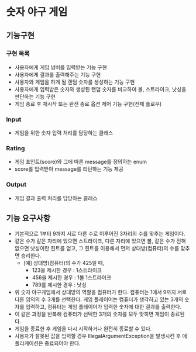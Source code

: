 # 숫자 야구 게임

## 기능구현

### 구현 목록
* 사용자에게 게임 넘버를 입력받는 기능 구현
* 사용자에게 결과를 출력해주는 기능 구현
* 사용자와 게임을 하게 될 랜덤 숫자를 생성하는 기능 구현
* 사용자에게 입력받은 숫자와 생성된 랜덤 숫자를 비교하여 볼, 스트라이크, 낫싱을 판단하는 기능 구현
* 게임 종료 후 재시작 또는 완전 종료 옵션 제어 기능 구현(전체 플로우)

### Input
* 게임을 위한 숫자 입력 처리를 담당하는 클래스
### Rating
* 게임 포인트(score)와 그에 따른 message를 정의하는 enum
* score를 입력받아 message를 리턴하는 기능 제공
### Output
* 게임 결과 출력 처리를 담당하는 클래스

## 기능 요구사항
* 기본적으로 1부터 9까지 서로 다른 수로 이루어진 3자리의 수를 맞추는 게임이다.
* 같은 수가 같은 자리에 있으면 스트라이크, 다른 자리에 있으면 볼, 같은 수가 전혀 없으면 낫싱이란 힌트를 얻고, 그 힌트를
  이용해서 먼저 상대방(컴퓨터)의 수를 맞추면 승리한다.
    * [예] 상대방(컴퓨터)의 수가 425일 때,
        * 123을 제시한 경우 : 1스트라이크
        * 456을 제시한 경우 : 1볼 1스트라이크
        * 789를 제시한 경우 : 낫싱
* 위 숫자 야구게임에서 상대방의 역할을 컴퓨터가 한다. 컴퓨터는 1에서 9까지 서로 다른 임의의 수 3개를 선택한다. 게임 플레이어는
  컴퓨터가 생각하고 있는 3개의 숫자를 입력하고, 컴퓨터는 게임 플레이어가 입력한 숫자에 대한 결과를 출력한다.
* 이 같은 과정을 반복해 컴퓨터가 선택한 3개의 숫자를 모두 맞히면 게임이 종료된다.
* 게임을 종료한 후 게임을 다시 시작하거나 완전히 종료할 수 있다.
* 사용자가 잘못된 값을 입력할 경우 IllegalArgumentException을 발생시킨 후 애플리케이션은 종료되어야 한다.